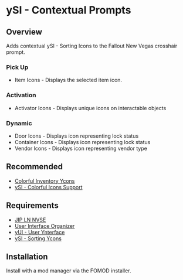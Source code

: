 # ySI - Contextual Prompts

## Overview
Adds contextual ySI - Sorting Icons to the Fallout New Vegas crosshair prompt.

### Pick Up
- Item Icons - Displays the selected item icon.

### Activation
- Activator Icons - Displays unique icons on interactable objects

### Dynamic
- Door Icons - Displays icon representing lock status
- Container Icons - Displays icon representing lock status
- Vendor Icons - Displays icon representing vendor type

## Recommended
- [Colorful Inventory Ycons](https://www.nexusmods.com/newvegas/mods/78674)
- [ySI - Colorful Icons Support](https://www.nexusmods.com/newvegas/mods/85075)

## Requirements
- [JIP LN NVSE](https://www.nexusmods.com/newvegas/mods/58277)
- [User Interface Organizer](https://www.nexusmods.com/newvegas/mods/57174)
- [yUI - User Ynterface](https://www.nexusmods.com/newvegas/mods/74357)
- [ySI - Sorting Ycons](https://www.nexusmods.com/newvegas/mods/74358)

## Installation
Install with a mod manager via the FOMOD installer.
